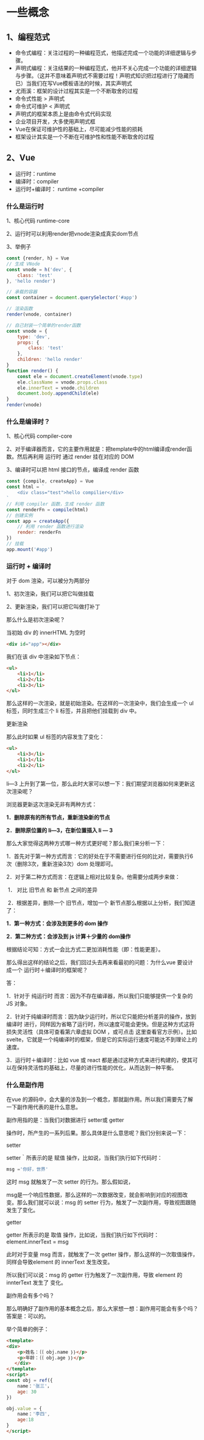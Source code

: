 # 一些概念

## 1、编程范式

- 命令式编程：关注过程的一种编程范式，他描述完成一个功能的详细逻辑与步骤。
- 声明式编程：关注结果的一种编程范式，他并不关心完成一个功能的详细逻辑与步骤。（这并不意味着声明式不需要过程！声明式知识把过程进行了隐藏而已）当我们在写Vue模板语法的时候，其实声明式
- 尤雨溪：框架的设计过程其实是一个不断取舍的过程
- 命令式性能 > 声明式
- 命令式可维护 < 声明式
- 声明式的框架本质上是由命令式代码实现
- 企业项目开发，大多使用声明式框
- Vue在保证可维护性的基础上，尽可能减少性能的损耗
- 框架设计其实是一个不断在可维护性和性能不断取舍的过程

## 2、Vue

- 运行时：runtime
- 编译时：compiler
- 运行时+编译时： runtime +compiler

### 什么是运行时

1、核心代码 runtime-core

2、运行时可以利用render把vnode渲染成真实dom节点

3、举例子

```js
const {render, h} = Vue
// 生成 VNode
const vnode = h('dev', {
	class: 'test'
}, 'hello render')

// 承载的容器
const container = document.querySelector('#app')

// 渲染函数
render(vnode, container)
```

```js
// 自己封装一个简单的render函数
const vnode = {
	type: 'dev',
	props: {
		class: 'test'
	},
	children: 'hello render'
}
function render() {
	const ele = document.createElement(vnode.type)
	ele.className = vnode.props.class
	ele.innerText = vnode.children
	document.body.appendChild(ele)
}
render(vnode)
```

### 什么是编译时？

1、核心代码 compiler-core

2、对于编译器而言，它的主要作用就是：把template中的html编译成render函数。然后再利用 运行时 通过 render 挂在对应的 DOM

3、编译时可以把 html 接口的节点，编译成 render 函数

```js
const {compile, createApp} = Vue
const html = `
	<div class="test">hello compilier</div>
`
// 利用 compiler 函数，生成 render 函数
const renderFn = compile(html)
// 创建实例
const app = createApp({
	// 利用 render 函数进行渲染
    render: renderFn
})
// 挂载
app.mount('#app')
```

### 运行时 + 编译时

对于 dom 渲染，可以被分为两部分

1、初次渲染，我们可以把它叫做挂载

2、更新渲染，我们可以把它叫做打补丁

那么什么是初次渲染呢？

当初始 div 的 innerHTML 为空时

```html
<div id="app"></div>
```



我们在该 div 中渲染如下节点：

```html
<ul>
    <li>1</li>
    <li>2</li>
    <li>3</li>
</ul>
```

那么这样的一次渲染，就是初始渲染。在这样的一次渲染中，我们会生成一个 ul 标签，同时生成三个 li 标签，并且把他们挂载到 div 中。

更新渲染

那么此时如果 ul 标签的内容发生了变化：

```html
<ul>
    <li>3</li>
    <li>1</li>
    <li>2</li>
</ul>
```

li—3 上升到了第一位，那么此时大家可以想一下：我们期望浏览器如何来更新这次渲染呢？

浏览器更新这次渲染无非有两种方式：

**1．删除原有的所有节点，重新渲染新的节点**

**2．删除原位置的 li—3，在新位置插入 li — 3**

那么大家觉得这两种方式哪一种方式更好呢？那么我们来分析一下：

1．首先对于第一种方式而言：它的好处在于不需要进行任何的比对，需要执行6次（删除3次，重新渲染3次）dom 处理即可。

2．对于第二种方式而言：在逻辑上相对比较复杂。他需要分成两步来做：

​	1． 对比 旧节点 和 新节点 之间的差异

​	2．根据差异，删除一个 旧节点，增加一个 新节点那么根据以上分析，我们知道了：

**1．第一种方式：会涉及到更多的 dom 操作**

**2．第二种方式：会涉及到 js 计算＋少量的 dom操作**

根据结论可知：方式一会比方式二更加消耗性能（即：性能更差）。

那么得出这样的结论之后，我们回过头去再来看最初的问题：为什么vue 要设计成一个 运行时＋编译时的框架呢？

答：

1．针对于 纯运行时 而言：因为不存在编译器，所以我们只能够提供一个复杂的 JS 对象。

2．针对于纯编译时而言：因为缺少运行时，所以它只能把分析差异的操作，放到 编译时 进行，同样因为省略了运行时，所以速度可能会更快。但是这种方式这将损失灵活性（具体可查看第六章虚拟 DOM ，或可点击 这里查看官方示例）。比如 svelte，它就是一个纯编译时的框架，但是它的实际运行速度可能达不到理论上的速度。

3．运行时＋编译时：比如 vue 或 react 都是通过这种方式来进行构建的，使其可以在保持灵活性的基础上，尽量的进行性能的优化，从而达到一种平衡。

 

### 什么是副作用

在vue 的源码中，会大量的涉及到一个概念，那就副作用。所以我们需要先了解一下副作用代表的是什么意思。

副作用指的是：当我们对数据进行 setter或 getter

操作时，所产生的一系列后果。那么具体是什么意思呢？我们分别来说一下：

setter

setter｀所表示的是 赋值 操作，比如说，当我们执行如下代码时：

```js
msg ='你好，世界'
```



这时 msg 就触发了一次 setter 的行为。那么假如说，

msg是一个响应性数据，那么这样的一次数据改变，就会影响到对应的视图改变。那么我们就可以说：msg 的 setter 行为，触发了一次副作用，导致视图跟随发生了变化。

getter

getter 所表示的是 取值 操作，比如说，当我们执行如下代码时：element.innerText = msg

此时对于变量 msg 而言，就触发了一次 getter 操作，那么这样的一次取值操作，同样会导致element 的 innerText 发生改变。

所以我们可以说：msg 的 getter 行为触发了一次副作用，导致 element 的 innterText 发生了 变化。



副作用会有多个吗？

那么明确好了副作用的基本概念之后，那么大家想一想：副作用可能会有多个吗？答案是：可以的。

举个简单的例子：

```html
<template>
<div>
    <p>姓名：｛｛ obj.name ｝｝</p>
    <p>年龄：｛｛ obj.age ｝｝</p>
   </div>
</template>
<script>
const obj = ref({ 
    name：'张三'，
	age: 30 
})

obj.value = { 
    name：'李四',
    age:18
}
</script> 
```









